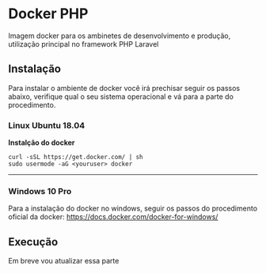 # Docker PHP

Imagem docker para os ambinetes de desenvolvimento e produção, utilização principal no framework PHP Laravel

## Instalação

Para instalar o ambiente de docker você irá prechisar seguir os passos abaixo, verifique qual o seu sistema operacional e vá para a parte do procedimento.

### Linux Ubuntu 18.04

**Instalção do docker**

```shell script
curl -sSL https://get.docker.com/ | sh
sudo usermode -aG <youruser> docker
```

****

### Windows 10 Pro

Para a instalação do docker no windows, seguir os passos do procedimento oficial da docker: https://docs.docker.com/docker-for-windows/

## Execução

Em breve vou atualizar essa parte